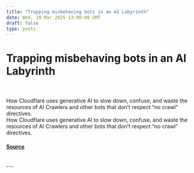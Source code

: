 ```yaml
---
title: "Trapping misbehaving bots in an AI Labyrinth"
date: Wed, 19 Mar 2025 13:00:00 GMT
draft: false
type: posts
---
```

# Trapping misbehaving bots in an AI Labyrinth

<br/>

<br/>
 How Cloudflare uses generative AI to slow down, confuse, and waste the resources of AI Crawlers and other bots that don’t respect “no crawl” directives. 
<br/>
How Cloudflare uses generative AI to slow down, confuse, and waste the resources of AI Crawlers and other bots that don’t respect “no crawl” directives.

#### [Source](https://blog.cloudflare.com/ai-labyrinth/)

<br/>
---
